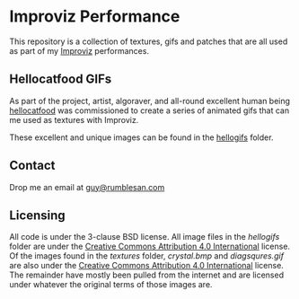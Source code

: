 # Improviz Performance

This repository is a collection of textures, gifs and patches that are all used as part of my [Improviz](https://github.com/rumblesan/improviz) performances.

## Hellocatfood GIFs

As part of the project, artist, algoraver, and all-round excellent human being [hellocatfood](https://twitter.com/hellocatfood) was commissioned to create a series of animated gifs that can me used as textures with Improviz.

These excellent and unique images can be found in the [hellogifs](https://github.com/rumblesan/improviz-performance/tree/master/hellogifs) folder.

## Contact

Drop me an email at guy@rumblesan.com

## Licensing

All code is under the 3-clause BSD license.
All image files in the *hellogifs* folder are under the [Creative Commons Attribution 4.0 International](https://creativecommons.org/licenses/by/4.0/) license.
Of the images found in the *textures* folder, *crystal.bmp* and *diagsqures.gif* are also under the [Creative Commons Attribution 4.0 International](https://creativecommons.org/licenses/by/4.0/) license.
The remainder have mostly been pulled from the internet and are licensed under whatever the original terms of those images are.

